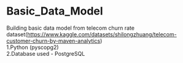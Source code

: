 # Basic_Data_Model

Building basic data model from telecom churn rate dataset(https://www.kaggle.com/datasets/shilongzhuang/telecom-customer-churn-by-maven-analytics)
<br/> 1.Python (pyscopg2)
<br/> 2.Database used - PostgreSQL
